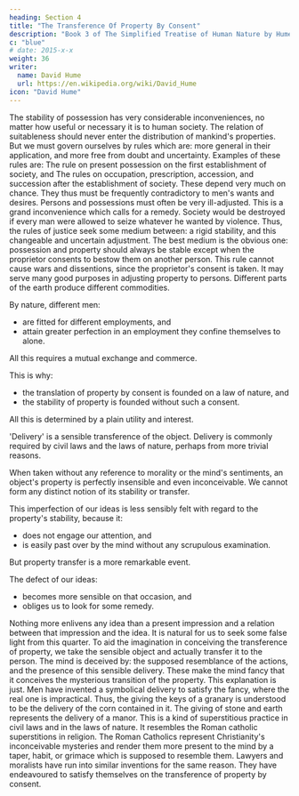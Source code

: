 ```yaml
---
heading: Section 4
title: "The Transference Of Property By Consent"
description: "Book 3 of The Simplified Treatise of Human Nature by Hume"
c: "blue"
# date: 2015-x-x
weight: 36
writer:
  name: David Hume
  url: https://en.wikipedia.org/wiki/David_Hume
icon: "David Hume"
---
```




The stability of possession has very considerable inconveniences, no matter how useful or necessary it is to human society.
    The relation of suitableness should never enter the distribution of mankind's properties.
    But we must govern ourselves by rules which are:
        more general in their application, and
        more free from doubt and uncertainty.
    Examples of these rules are:
        The rule on present possession on the first establishment of society, and
        The rules on occupation, prescription, accession, and succession after the establishment of society.
    These depend very much on chance.
        They thus must be frequently contradictory to men's wants and desires.
        Persons and possessions must often be very ill-adjusted.
    This is a grand inconvenience which calls for a remedy.
Society would be destroyed if every man were allowed to seize whatever he wanted by violence.
    Thus, the rules of justice seek some medium between:
        a rigid stability, and
        this changeable and uncertain adjustment.
    The best medium is the obvious one: possession and property should always be stable except when the proprietor consents to bestow them on another person.
        This rule cannot cause wars and dissentions, since the proprietor's consent is taken.
        It may serve many good purposes in adjusting property to persons.
Different parts of the earth produce different commodities.

By nature, different men:
- are fitted for different employments, and
- attain greater perfection in an employment they confine themselves to alone.

All this requires a mutual exchange and commerce.

This is why:
- the translation of property by consent is founded on a law of nature, and
- the stability of property is founded without such a consent.


All this is determined by a plain utility and interest.

'Delivery' is a sensible transference of the object.
    Delivery is commonly required by civil laws and the laws of nature, perhaps from more trivial reasons.

When taken without any reference to morality or the mind's sentiments, an object's property is perfectly insensible and even inconceivable.
    We cannot form any distinct notion of its stability or transfer.

This imperfection of our ideas is less sensibly felt with regard to the property's stability, because it:
- does not engage our attention, and
- is easily past over by the mind without any scrupulous examination.

But property transfer is a more remarkable event.

The defect of our ideas:
- becomes more sensible on that occasion, and
- obliges us to look for some remedy.

Nothing more enlivens any idea than a present impression and a relation between that impression and the idea.
    It is natural for us to seek some false light from this quarter.
    To aid the imagination in conceiving the transference of property, we take the sensible object and actually transfer it to the person.
        The mind is deceived by:
            the supposed resemblance of the actions, and
            the presence of this sensible delivery.
        These make the mind fancy that it conceives the mysterious transition of the property.
This explanation is just.
    Men have invented a symbolical delivery to satisfy the fancy, where the real one is impractical.
        Thus, the giving the keys of a granary is understood to be the delivery of the corn contained in it.
        The giving of stone and earth represents the delivery of a manor.
    This is a kind of superstitious practice in civil laws and in the laws of nature.
        It resembles the Roman catholic superstitions in religion.
        The Roman Catholics represent Christianity's inconceivable mysteries and render them more present to the mind by a taper, habit, or grimace which is supposed to resemble them.
    Lawyers and moralists have run into similar inventions for the same reason.
        They have endeavoured to satisfy themselves on the transference of property by consent.

